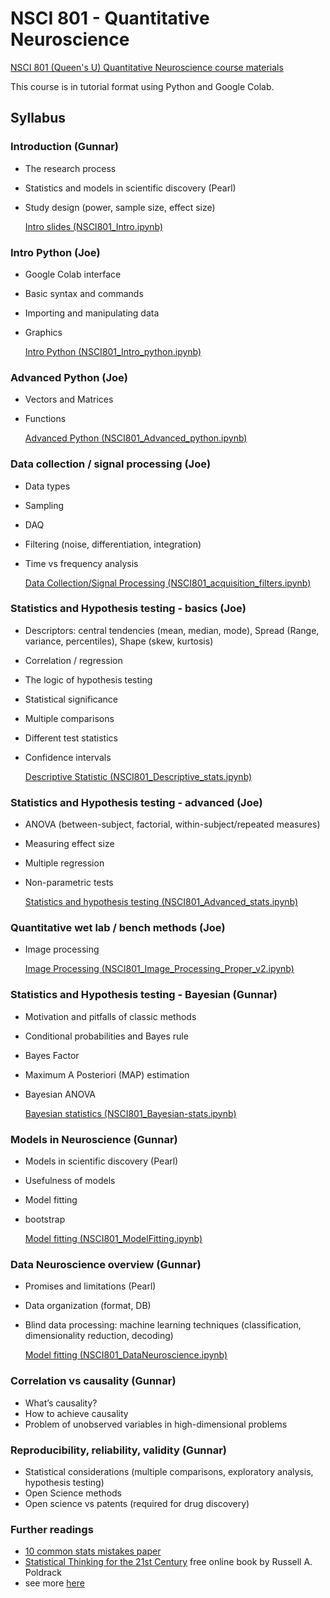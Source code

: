 # NSCI 801 - Quantitative Neuroscience
[NSCI 801 (Queen's U) Quantitative Neuroscience course materials](http://www.compneurosci.com/NSCI801.html)

This course is in tutorial format using Python and Google Colab. 

## Syllabus
### Introduction (Gunnar)

* The research process
* Statistics and models in scientific discovery (Pearl)
* Study design (power, sample size, effect size) 

  [Intro slides (NSCI801_Intro.ipynb)](https://github.com/BlohmLab/NSCI801-QuantNeuro/blob/master/NSCI801_Intro.ipynb)

### Intro Python (Joe)

* Google Colab interface
* Basic syntax and commands
* Importing and manipulating data
* Graphics 

  [Intro Python (NSCI801_Intro_python.ipynb)](https://github.com/BlohmLab/NSCI801-QuantNeuro/blob/master/NSCI801_intro_python.ipynb)

### Advanced Python (Joe)

* Vectors and Matrices
* Functions 

  [Advanced Python (NSCI801_Advanced_python.ipynb)](https://github.com/BlohmLab/NSCI801-QuantNeuro/blob/master/NSCI801_advanced_python.ipynb)

### Data collection / signal processing (Joe)

* Data types
* Sampling
* DAQ
* Filtering (noise, differentiation, integration)
* Time vs frequency analysis 

  [Data Collection/Signal Processing (NSCI801_acquisition_filters.ipynb)](https://github.com/BlohmLab/NSCI801-QuantNeuro/blob/master/NSCI801_acquisition_filters.ipynb)

### Statistics and Hypothesis testing - basics (Joe)

* Descriptors: central tendencies (mean, median, mode), Spread (Range, variance, percentiles), Shape (skew, kurtosis)
* Correlation / regression
* The logic of hypothesis testing
* Statistical significance
* Multiple comparisons
* Different test statistics
* Confidence intervals

  [Descriptive Statistic (NSCI801_Descriptive_stats.ipynb)](https://github.com/BlohmLab/NSCI801-QuantNeuro/blob/master/NSCI801_Descriptive_Stats-NEW.ipynb)

### Statistics and Hypothesis testing - advanced (Joe)

* ANOVA (between-subject, factorial, within-subject/repeated measures)
* Measuring effect size
* Multiple regression
* Non-parametric tests 

  [Statistics and hypothesis testing (NSCI801_Advanced_stats.ipynb)](https://github.com/BlohmLab/NSCI801-QuantNeuro/blob/master/NSCI801_Advanced_stats.ipynb)

### Quantitative wet lab / bench methods (Joe)

* Image processing 

  [Image Processing (NSCI801_Image_Processing_Proper_v2.ipynb)](https://github.com/BlohmLab/NSCI801-QuantNeuro/blob/master/NSCI801_Image_Processing_Proper_v2.ipynb)

### Statistics and Hypothesis testing - Bayesian (Gunnar)

* Motivation and pitfalls of classic methods
* Conditional probabilities and Bayes rule
* Bayes Factor
* Maximum A Posteriori (MAP) estimation
* Bayesian ANOVA 

  [Bayesian statistics (NSCI801_Bayesian-stats.ipynb)](https://github.com/BlohmLab/NSCI801-QuantNeuro/blob/master/NSCI801_Bayesian-stats.ipynb)

### Models in Neuroscience (Gunnar)

* Models in scientific discovery (Pearl)
* Usefulness of models
* Model fitting 
* bootstrap

  [Model fitting (NSCI801_ModelFitting.ipynb)](https://github.com/BlohmLab/NSCI801-QuantNeuro/blob/master/NSCI801_ModelFitting.ipynb)

### Data Neuroscience overview (Gunnar)

* Promises and limitations (Pearl)
* Data organization (format, DB)
* Blind data processing: machine learning techniques (classification, dimensionality reduction, decoding) 

  [Model fitting (NSCI801_DataNeuroscience.ipynb)](https://github.com/BlohmLab/NSCI801-QuantNeuro/blob/master/NSCI801_DataNeuroscience.ipynb)
  
### Correlation vs causality (Gunnar)

* What’s causality?
* How to achieve causality
* Problem of unobserved variables in high-dimensional problems 

### Reproducibility, reliability, validity (Gunnar)

* Statistical considerations (multiple comparisons, exploratory analysis, hypothesis testing)
* Open Science methods
* Open science vs patents (required for drug discovery)

### Further readings

* [10 common stats mistakes paper](https://elifesciences.org/articles/48175)
* [Statistical Thinking for the 21st Century](https://statsthinking21.github.io/statsthinking21-core-site/) free online book by Russell A. Poldrack
* see more [here](http://compneurosci.com/wiki/index.php?title=Learning_Resources#Statistics)
